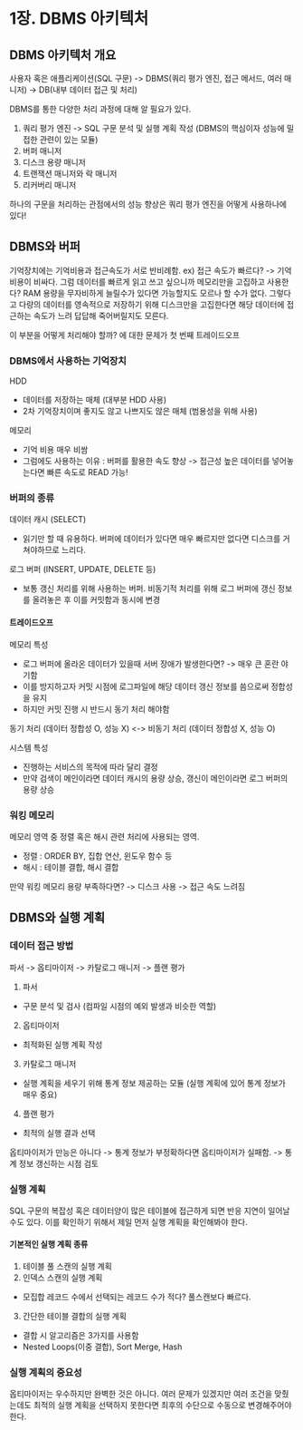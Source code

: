# 1장. DBMS 아키텍처

## DBMS 아키텍처 개요

사용자 혹은 애플리케이션(SQL 구문) -> DBMS(쿼리 평가 엔진, 접근 메서드, 여러 매니저) -> DB(내부 데이터 접근 및 처리)

DBMS를 통한 다양한 처리 과정에 대해 알 필요가 있다.

1. 쿼리 평가 엔진
-> SQL 구문 분석 및 실행 계획 작성 (DBMS의 핵심이자 성능에 밀접한 관련이 있는 모듈)
2. 버퍼 매니저
3. 디스크 용량 매니저
4. 트랜잭션 매니저와 락 매니저
5. 리커버리 매니저

하나의 구문을 처리하는 관점에서의 성능 향상은 쿼리 평가 엔진을 어떻게 사용하나에 있다!

## DBMS와 버퍼

기억장치에는 기억비용과 접근속도가 서로 반비례함. ex) 접근 속도가 빠르다? -> 기억비용이 비싸다.
그럼 데이터를 빠르게 읽고 쓰고 싶으니까 메모리만을 고집하고 사용한다? RAM 용량을 무자비하게 늘릴수가 있다면 가능할지도 모르나 할 수가 없다.
그렇다고 다량의 데이터를 영속적으로 저장하기 위해 디스크만을 고집한다면 해당 데이터에 접근하는 속도가 느려 답답해 죽어버릴지도 모른다.

이 부분을 어떻게 처리해야 할까? 에 대한 문제가 첫 번째 트레이드오프

### DBMS에서 사용하는 기억장치
HDD
- 데이터를 저장하는 매체 (대부분 HDD 사용)
- 2차 기억장치이며 좋지도 않고 나쁘지도 않은 매체 (범용성을 위해 사용)

메모리
- 기억 비용 매우 비쌈
- 그럼에도 사용하는 이유 : 버퍼를 활용한 속도 향상 -> 접근성 높은 데이터를 넣어놓는다면 빠른 속도로 READ 가능!

### 버퍼의 종류
데이터 캐시 (SELECT)
- 읽기만 할 때 유용하다. 버퍼에 데이터가 있다면 매우 빠르지만 없다면 디스크를 거쳐야하므로 느리다.

로그 버퍼 (INSERT, UPDATE, DELETE 등)
- 보통 갱신 처리를 위해 사용하는 버퍼. 비동기적 처리를 위해 로그 버퍼에 갱신 정보를 올려놓은 후 이를 커밋함과 동시에 변경

#### 트레이드오프
메모리 특성
- 로그 버퍼에 올라온 데이터가 있을때 서버 장애가 발생한다면? -> 매우 큰 혼란 야기함
- 이를 방지하고자 커밋 시점에 로그파일에 해당 데이터 갱신 정보를 씀으로써 정합성을 유지
- 하지만 커밋 진행 시 반드시 동기 처리 해야함

동기 처리 (데이터 정합성 O, 성능 X) <-> 비동기 처리 (데이터 정합성 X, 성능 O)

시스템 특성
- 진행하는 서비스의 목적에 따라 달리 결정
- 만약 검색이 메인이라면 데이터 캐시의 용량 상승, 갱신이 메인이라면 로그 버퍼의 용량 상승

### 워킹 메모리
메모리 영역 중 정렬 혹은 해시 관련 처리에 사용되는 영역.
- 정렬 : ORDER BY, 집합 연산, 윈도우 함수 등
- 해시 : 테이블 결합, 해시 결합

만약 워킹 메모리 용량 부족하다면? -> 디스크 사용 -> 접근 속도 느려짐

## DBMS와 실행 계획

### 데이터 접근 방법
파서 -> 옵티마이저 -> 카탈로그 매니저 -> 플랜 평가

1. 파서
- 구문 분석 및 검사 (컴파일 시점의 예외 발생과 비슷한 역할)
2. 옵티마이저
- 최적화된 실행 계획 작성
3. 카탈로그 매니저
- 실행 계획을 세우기 위해 통계 정보 제공하는 모듈 (실행 계획에 있어 통계 정보가 매우 중요)
4. 플랜 평가
- 최적의 실행 결과 선택

옵티마이저가 만능은 아니다 -> 통계 정보가 부정확하다면 옵티마이저가 실패함. -> 통계 정보 갱신하는 시점 검토

### 실행 계획
SQL 구문의 복잡성 혹은 데이터양이 많은 테이블에 접근하게 되면 반응 지연이 일어날 수도 있다.
이를 확인하기 위해서 제일 먼저 실행 계획을 확인해봐야 한다.

#### 기본적인 실행 계획 종류
1. 테이블 풀 스캔의 실행 계획
2. 인덱스 스캔의 실행 계획
- 모집합 레코드 수에서 선택되는 레코드 수가 적다? 풀스캔보다 빠르다.
3. 간단한 테이블 결합의 실행 계획
- 결합 시 알고리즘은 3가지를 사용함
- Nested Loops(이중 결합), Sort Merge, Hash

### 실행 계획의 중요성
옵티마이저는 우수하지만 완벽한 것은 아니다.
여러 문제가 있겠지만 여러 조건을 맞췄는데도 최적의 실행 계획을 선택하지 못한다면 최후의 수단으로 수동으로 변경해주어야한다.
